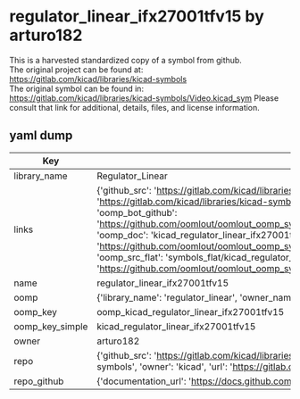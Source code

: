 # regulator_linear_ifx27001tfv15 by arturo182  
This is a harvested standardized copy of a symbol from github.  
The original project can be found at:  
https://gitlab.com/kicad/libraries/kicad-symbols  
The original symbol can be found in:
https://gitlab.com/kicad/libraries/kicad-symbols/Video.kicad_sym
Please consult that link for additional, details, files, and license information.  
## yaml dump  
| Key | Value |  
| --- | --- |  
| library_name | Regulator_Linear |  
| links | {'github_src': 'https://gitlab.com/kicad/libraries/kicad-symbols/Video.kicad_sym', 'github_src_repo': 'https://gitlab.com/kicad/libraries/kicad-symbols', 'oomp_bot': 'kicad_regulator_linear_ifx27001tfv15/working', 'oomp_bot_github': 'https://github.com/oomlout/oomlout_oomp_symbol_bot/tree/main/kicad_regulator_linear_ifx27001tfv15/working', 'oomp_doc': 'kicad_regulator_linear_ifx27001tfv15/working', 'oomp_doc_github': 'https://github.com/oomlout/oomlout_oomp_symbol_doc/tree/main/kicad_regulator_linear_ifx27001tfv15/working', 'oomp_src_flat': 'symbols_flat/kicad_regulator_linear_ifx27001tfv15/working', 'oomp_src_flat_github': 'https://github.com/oomlout/oomlout_oomp_symbol_src/tree/main/kicad_regulator_linear_ifx27001tfv15/working'} |  
| name | regulator_linear_ifx27001tfv15 |  
| oomp | {'library_name': 'regulator_linear', 'owner_name': 'kicad', 'symbol_name': 'regulator_linear_ifx27001tfv15'} |  
| oomp_key | oomp_kicad_regulator_linear_ifx27001tfv15 |  
| oomp_key_simple | kicad_regulator_linear_ifx27001tfv15 |  
| owner | arturo182 |  
| repo | {'github_src': 'https://gitlab.com/kicad/libraries/kicad-symbols/Video.kicad_sym', 'name': 'libraries/kicad-symbols', 'owner': 'kicad', 'url': 'https://gitlab.com/kicad/libraries/kicad-symbols'} |  
| repo_github | {'documentation_url': 'https://docs.github.com/rest/repos/repos#get-a-repository', 'message': 'Not Found'} |  

